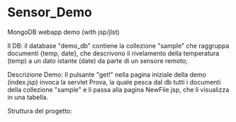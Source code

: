 # Sensor_Demo
MongoDB webapp demo (with jsp/jlst)

Il DB:
il database "demo_db" contiene la collezione "sample" che raggruppa documenti {temp, date}, 
che descrivono il rivelamento della temperatura (temp) a un dato istante (date) da parte di un sensore remoto;

Descrizione Demo:
Il pulsante "get!" nella pagina iniziale della demo (index.jsp) invoca la servlet Prova, la quale pesca dal db
tutti i documenti della collezione "sample" e li passa alla pagina NewFile.jsp, che li visualizza in una tabella.

Struttura del progetto:
